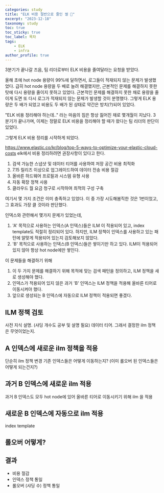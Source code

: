 ```yaml
---
categories: study 
title: "ELK 비용 절반으로 줄인 썰 🤑"
excerpt: "2023-12-18"
taxonomy: study
toc: true
toc_sticky: true
toc_label: 목차
tags:
    - ELK
    - infra
author_profile: true
---
```


3분기가 끝나갈 즈음, 팀 리더로부터 ELK 비용을 줄여달라는 요청을 받았다. 

올해 초에 hot node 용량이 99%에 달하면서, 로그들이 적재되지 않는 문제가 발생했었다.
급히 hot node 용량을 두 배로 늘려 해결했지만, 근본적인 문제를 해결하지 못한 탓에 다시 용량을 줄이지 못하고 있었다.
근본적인 문제를 해결하지 못한 채로 용량을 줄이게 도면 또 다시 로그가 적재되지 않는 문제가 발생할 것이 분명했다.
그렇게 ELK 용량은 두 배가 되었고 비용도 두 배가 된 상태로 약간은 방치(?)되어 있었다.

"ELK 비용 정리해야 하는데.." 라는 마음의 짐은 항상 짊어진 채로 몇개월이 지났다.
3분기가 끝나가며, 이제는 정말로 ELK 비용을 정리해야 할 때가 왔다는 팀 리더의 판단이 있었다.

그렇게 ELK 비용 정리를 시작하게 되었다.

https://www.elastic.co/kr/blog/top-5-ways-to-optimize-your-elastic-cloud-costs
elk에서 비용 정리하려면 권장사항이 있다고 한다.
1. 검색 가능한 스냅샷 및 데이터 티어를 사용하여 저장 공간 비용 최적화
2. 7.15 릴리즈 이상으로 업그레이드하여 데이터 전송 비용 절감
3. 올바른 하드웨어 프로필과 시스템 유형 사용
4. 자동 확장 정책 사용
5. 클라우드 월 요금 청구로 시작하여 최적의 구성 구축

여기서 몇 가지 조건은 이미 충족하고 있었다.
이 중 가장 시도해봄직한 것은 1번이었고, 그 효과도 가장 클 것이라 판단했다.

인덱스와 관련해서 몇가지 문제가 있었는데,
1. 'A' 목적으로 사용하는 인덱스(A 인덱스)들은 ILM 이 적용되어 있고, index template도 적절히 정리되어 있다. 하지만, ILM 정책이 인덱스를 사용하고 있는 패턴에 알맞게 적용되어 있는지 검토해보지 않았다.
2. 'B' 목적으로 사용하는 인덱스(B 인덱스)들은 쌓이기만 하고 있다. ILM이 적용되어 있지 않아 항상 hot node에만 쌓인다.

이 문제들을 해결하기 위해 
1. 이 두 가지 문제를 해결하기 위해 목적에 맞는 검색 패턴을 정의하고, ILM 정책을 새로 생성해야 했다.
2. 인덱스가 적용되어 있지 않은 과거 'B' 인덱스는 ILM 정책을 적용해 올바른 티어로 이동시켜야 했다.
3. 앞으로 생성되는 B 인덱스에 자동으로 ILM 정책이 적용되면 좋겠다.

## ILM 정책 검토
사전 지식 설명. (샤딩 개수도 공부 및 설명 필요)
데이터 티어.
그래서 결정한 ilm 정책은 무엇이었는지.

## A 인덱스에 새로운 ilm 정책을 적용
단순히 ilm 정책 변경
기존 인덱스들은 어떻게 이동하는지? (이미 롤오버 된 인덱스들은 어떻게 되는건지?)

## 과거 B 인덱스에 새로운 ilm 적용
과거 B 인덱스도 모두 hot node에 있어 올바른 티어로 이동시키기 위해 
ilm 을 적용

## 새로운 B 인덱스에 자동으로 ilm 적용
index template

## 롤오버 어떻게?

## 결과
- 비용 절감
- 인덱스 정책 통일
- 롤오버 (샤딩 수) 정책 통일



